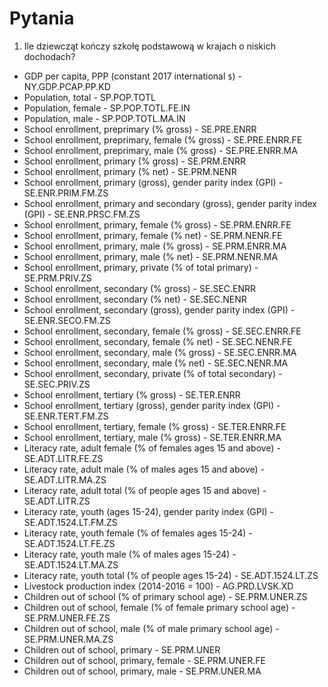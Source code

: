 # Pytania

1. Ile dziewcząt kończy szkołę podstawową w krajach o niskich dochodach?


- GDP per capita, PPP (constant 2017 international `$`) - NY.GDP.PCAP.PP.KD
- Population, total - SP.POP.TOTL
- Population, female - SP.POP.TOTL.FE.IN
- Population, male - SP.POP.TOTL.MA.IN
- School enrollment, preprimary (% gross) - SE.PRE.ENRR
- School enrollment, preprimary, female (% gross) - SE.PRE.ENRR.FE
- School enrollment, preprimary, male (% gross) - SE.PRE.ENRR.MA
- School enrollment, primary (% gross) - SE.PRM.ENRR
- School enrollment, primary (% net) - SE.PRM.NENR
- School enrollment, primary (gross), gender parity index (GPI) - SE.ENR.PRIM.FM.ZS
- School enrollment, primary and secondary (gross), gender parity index (GPI) - SE.ENR.PRSC.FM.ZS
- School enrollment, primary, female (% gross) - SE.PRM.ENRR.FE
- School enrollment, primary, female (% net) - SE.PRM.NENR.FE
- School enrollment, primary, male (% gross) - SE.PRM.ENRR.MA
- School enrollment, primary, male (% net) - SE.PRM.NENR.MA
- School enrollment, primary, private (% of total primary) - SE.PRM.PRIV.ZS
- School enrollment, secondary (% gross) - SE.SEC.ENRR
- School enrollment, secondary (% net) - SE.SEC.NENR
- School enrollment, secondary (gross), gender parity index (GPI) - SE.ENR.SECO.FM.ZS
- School enrollment, secondary, female (% gross) - SE.SEC.ENRR.FE
- School enrollment, secondary, female (% net) - SE.SEC.NENR.FE
- School enrollment, secondary, male (% gross) - SE.SEC.ENRR.MA
- School enrollment, secondary, male (% net) - SE.SEC.NENR.MA
- School enrollment, secondary, private (% of total secondary) - SE.SEC.PRIV.ZS
- School enrollment, tertiary (% gross) - SE.TER.ENRR
- School enrollment, tertiary (gross), gender parity index (GPI) - SE.ENR.TERT.FM.ZS
- School enrollment, tertiary, female (% gross) - SE.TER.ENRR.FE
- School enrollment, tertiary, male (% gross) - SE.TER.ENRR.MA
- Literacy rate, adult female (% of females ages 15 and above) - SE.ADT.LITR.FE.ZS
- Literacy rate, adult male (% of males ages 15 and above) - SE.ADT.LITR.MA.ZS
- Literacy rate, adult total (% of people ages 15 and above) - SE.ADT.LITR.ZS
- Literacy rate, youth (ages 15-24), gender parity index (GPI) - SE.ADT.1524.LT.FM.ZS
- Literacy rate, youth female (% of females ages 15-24) - SE.ADT.1524.LT.FE.ZS
- Literacy rate, youth male (% of males ages 15-24) - SE.ADT.1524.LT.MA.ZS
- Literacy rate, youth total (% of people ages 15-24) - SE.ADT.1524.LT.ZS
- Livestock production index (2014-2016 = 100) - AG.PRD.LVSK.XD
- Children out of school (% of primary school age) - SE.PRM.UNER.ZS
- Children out of school, female (% of female primary school age) - SE.PRM.UNER.FE.ZS
- Children out of school, male (% of male primary school age) - SE.PRM.UNER.MA.ZS
- Children out of school, primary - SE.PRM.UNER
- Children out of school, primary, female - SE.PRM.UNER.FE
- Children out of school, primary, male - SE.PRM.UNER.MA